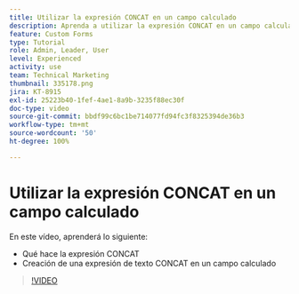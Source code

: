 ```yaml
---
title: Utilizar la expresión CONCAT en un campo calculado
description: Aprenda a utilizar la expresión CONCAT en un campo calculado en Adobe  [!DNL Workfront].
feature: Custom Forms
type: Tutorial
role: Admin, Leader, User
level: Experienced
activity: use
team: Technical Marketing
thumbnail: 335178.png
jira: KT-8915
exl-id: 25223b40-1fef-4ae1-8a9b-3235f88ec30f
doc-type: video
source-git-commit: bbdf99c6bc1be714077fd94fc3f8325394de36b3
workflow-type: tm+mt
source-wordcount: '50'
ht-degree: 100%

---
```


# Utilizar la expresión CONCAT en un campo calculado

En este vídeo, aprenderá lo siguiente:

* Qué hace la expresión CONCAT
* Creación de una expresión de texto CONCAT en un campo calculado

>[!VIDEO](https://video.tv.adobe.com/v/335178/?quality=12&learn=on&enablevpops=1)
